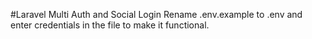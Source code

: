 #Laravel Multi Auth and Social Login
Rename .env.example to .env and enter credentials in the file to make it functional.
